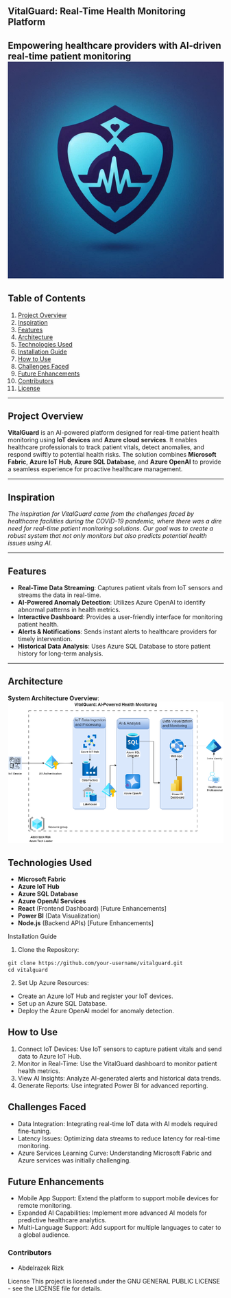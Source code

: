 ## VitalGuard: Real-Time Health Monitoring Platform
**Empowering healthcare providers with AI-driven real-time patient monitoring**
![VitalGuard logo](logo/VitalGuard.png)
---

## Table of Contents
1. [Project Overview](#project-overview)
2. [Inspiration](#inspiration)
3. [Features](#features)
4. [Architecture](#architecture)
5. [Technologies Used](#technologies-used)
6. [Installation Guide](#installation-guide)
7. [How to Use](#how-to-use)
8. [Challenges Faced](#challenges-faced)
9. [Future Enhancements](#future-enhancements)
10. [Contributors](#contributors)
11. [License](#license)

---

## Project Overview
**VitalGuard** is an AI-powered platform designed for real-time patient health monitoring using **IoT devices** and **Azure cloud services**. It enables healthcare professionals to track patient vitals, detect anomalies, and respond swiftly to potential health risks. The solution combines **Microsoft Fabric**, **Azure IoT Hub**, **Azure SQL Database**, and **Azure OpenAI** to provide a seamless experience for proactive healthcare management.

---

## Inspiration
_The inspiration for VitalGuard came from the challenges faced by healthcare facilities during the COVID-19 pandemic, where there was a dire need for real-time patient monitoring solutions. Our goal was to create a robust system that not only monitors but also predicts potential health issues using AI._

---

## Features
- **Real-Time Data Streaming**: Captures patient vitals from IoT sensors and streams the data in real-time.
- **AI-Powered Anomaly Detection**: Utilizes Azure OpenAI to identify abnormal patterns in health metrics.
- **Interactive Dashboard**: Provides a user-friendly interface for monitoring patient health.
- **Alerts & Notifications**: Sends instant alerts to healthcare providers for timely intervention.
- **Historical Data Analysis**: Uses Azure SQL Database to store patient history for long-term analysis.

---

## Architecture
**System Architecture Overview**:
![VitalGuard Architecture](Architecture/VitalGuard%20AI-Powered%20Health%20Monitoring.png)

## Technologies Used
- **Microsoft Fabric**
- **Azure IoT Hub**
- **Azure SQL Database**
- **Azure OpenAI Services**
- **React** (Frontend Dashboard) [Future Enhancements]
- **Power BI** (Data Visualization)
- **Node.js** (Backend APIs) [Future Enhancements]

Installation Guide
1.	Clone the Repository:
~~~
git clone https://github.com/your-username/vitalguard.git
cd vitalguard
~~~
2.	Set Up Azure Resources:
- Create an Azure IoT Hub and register your IoT devices.
- Set up an Azure SQL Database.
- Deploy the Azure OpenAI model for anomaly detection.


## How to Use
1.	Connect IoT Devices: Use IoT sensors to capture patient vitals and send data to Azure IoT Hub.
2.	Monitor in Real-Time: Use the VitalGuard dashboard to monitor patient health metrics.
3.	View AI Insights: Analyze AI-generated alerts and historical data trends.
4.	Generate Reports: Use integrated Power BI for advanced reporting.
## Challenges Faced
- Data Integration: Integrating real-time IoT data with AI models required fine-tuning.
- Latency Issues: Optimizing data streams to reduce latency for real-time monitoring.
- Azure Services Learning Curve: Understanding Microsoft Fabric and Azure services was initially challenging.
## Future Enhancements
- Mobile App Support: Extend the platform to support mobile devices for remote monitoring.
- Expanded AI Capabilities: Implement more advanced AI models for predictive healthcare analytics.
- Multi-Language Support: Add support for multiple languages to cater to a global audience.
### Contributors
- Abdelrazek Rizk

License
This project is licensed under the GNU GENERAL PUBLIC LICENSE - see the LICENSE file for details.
